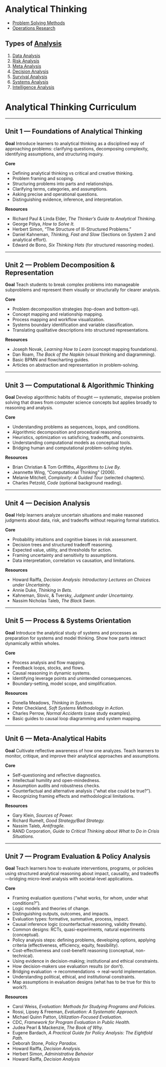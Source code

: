 # Analytical Thinking

- [Problem Solving Methods](https://en.wikipedia.org/wiki/Category:Problem_solving_methods)
- [Operations Research](https://en.wikipedia.org/wiki/Category:Operations_research)

## Types of [Analysis](https://en.wikipedia.org/wiki/Category:Analysis)

1. [Data Analysis](https://en.wikipedia.org/wiki/Category:Data_analysis)
2. [Risk Analysis](https://en.wikipedia.org/wiki/Category:Risk_analysis)
3. [Meta Analysis](https://en.wikipedia.org/wiki/Category:Meta-analysis)
4. [Decision Analysis](https://en.wikipedia.org/wiki/Category:Decision_analysis)
5. [Survival Analysis](https://en.wikipedia.org/wiki/Category:Survival_analysis)
6. [Systems Analysis](https://en.wikipedia.org/wiki/Category:Systems_analysis)
7. [Intelligence Analysis](https://en.wikipedia.org/wiki/Category:Intelligence_analysis)


# **Analytical Thinking Curriculum**

---

## **Unit 1 — Foundations of Analytical Thinking**

**Goal**
Introduce learners to analytical thinking as a disciplined way of approaching problems: clarifying questions, decomposing complexity, identifying assumptions, and structuring inquiry.

**Core**

* Defining analytical thinking vs critical and creative thinking.
* Problem framing and scoping.
* Structuring problems into parts and relationships.
* Clarifying terms, categories, and assumptions.
* Asking precise and operational questions.
* Distinguishing evidence, inference, and interpretation.

**Resources**

* Richard Paul & Linda Elder, *The Thinker’s Guide to Analytical Thinking.*
* George Pólya, *How to Solve It.*
* Herbert Simon, “The Structure of Ill-Structured Problems.”
* Daniel Kahneman, *Thinking, Fast and Slow* (Sections on System 2 and analytical effort).
* Edward de Bono, *Six Thinking Hats* (for structured reasoning modes).

---

## **Unit 2 — Problem Decomposition & Representation**

**Goal**
Teach students to break complex problems into manageable subproblems and represent them visually or structurally for clearer analysis.

**Core**

* Problem decomposition strategies (top-down and bottom-up).
* Concept mapping and relationship mapping.
* Process mapping and workflow visualization.
* Systems boundary identification and variable classification.
* Translating qualitative descriptions into structured representations.

**Resources**

* Joseph Novak, *Learning How to Learn* (concept mapping foundations).
* Dan Roam, *The Back of the Napkin* (visual thinking and diagramming).
* Basic BPMN and flowcharting guides.
* Articles on abstraction and representation in problem-solving.

---

## **Unit 3 — Computational & Algorithmic Thinking**

**Goal**
Develop algorithmic habits of thought — systematic, stepwise problem solving that draws from computer science concepts but applies broadly to reasoning and analysis.

**Core**

* Understanding problems as sequences, loops, and conditions.
* Algorithmic decomposition and procedural reasoning.
* Heuristics, optimization vs satisficing, tradeoffs, and constraints.
* Understanding computational models as conceptual tools.
* Bridging human and computational problem-solving styles.

**Resources**

* Brian Christian & Tom Griffiths, *Algorithms to Live By.*
* Jeannette Wing, “Computational Thinking” (2006).
* Melanie Mitchell, *Complexity: A Guided Tour* (selected chapters).
* Charles Petzold, *Code* (optional background reading).

---

## **Unit 4 — Decision Analysis**

**Goal**
Help learners analyze uncertain situations and make reasoned judgments about data, risk, and tradeoffs without requiring formal statistics.

**Core**

* Probability intuitions and cognitive biases in risk assessment.
* Decision trees and structured tradeoff reasoning.
* Expected value, utility, and thresholds for action.
* Framing uncertainty and sensitivity to assumptions.
* Data interpretation, correlation vs causation, and limitations.

**Resources**

* Howard Raiffa, *Decision Analysis: Introductory Lectures on Choices under Uncertainty.*
* Annie Duke, *Thinking in Bets.*
* Kahneman, Slovic, & Tversky, *Judgment under Uncertainty.*
* Nassim Nicholas Taleb, *The Black Swan.*

---

## **Unit 5 — Process & Systems Orientation**

**Goal**
Introduce the analytical study of systems and processes as preparation for systems and model thinking. Show how parts interact dynamically within wholes.

**Core**

* Process analysis and flow mapping.
* Feedback loops, stocks, and flows.
* Causal reasoning in dynamic systems.
* Identifying leverage points and unintended consequences.
* Boundary-setting, model scope, and simplification.

**Resources**

* Donella Meadows, *Thinking in Systems.*
* Peter Checkland, *Soft Systems Methodology in Action.*
* Charles Perrow, *Normal Accidents* (case study examples).
* Basic guides to causal loop diagramming and system mapping.

---

## **Unit 6 — Meta-Analytical Habits**

**Goal**
Cultivate reflective awareness of how one analyzes. Teach learners to monitor, critique, and improve their analytical approaches and assumptions.

**Core**

* Self-questioning and reflective diagnostics.
* Intellectual humility and open-mindedness.
* Assumption audits and robustness checks.
* Counterfactual and alternative analysis (“what else could be true?”).
* Recognizing framing effects and methodological limitations.

**Resources**

* Gary Klein, *Sources of Power.*
* Richard Rumelt, *Good Strategy/Bad Strategy.*
* Nassim Taleb, *Antifragile.*
* RAND Corporation, *Guide to Critical Thinking about What to Do in Crisis Situations.*

---

## **Unit 7 — Program Evaluation & Policy Analysis**

**Goal**
Teach learners how to evaluate interventions, programs, or policies using structured analytical reasoning about impact, causality, and tradeoffs—bridging micro-level analysis with societal-level applications.

**Core**

* Framing evaluation questions (“what works, for whom, under what conditions?”).
* Logic models and theories of change.
* Distinguishing outputs, outcomes, and impacts.
* Evaluation types: formative, summative, process, impact.
* Causal inference logic (counterfactual reasoning, validity threats).
* Common designs: RCTs, quasi-experiments, natural experiments (conceptual).
* Policy analysis steps: defining problems, developing options, applying criteria (effectiveness, efficiency, equity, feasibility).
* Cost-effectiveness and cost-benefit reasoning (conceptual, non-technical).
* Using evidence in decision-making; institutional and ethical constraints.
* How decision-makers use evaluation results (or don’t).
* Bridging evaluation → recommendations → real-world implementation.
* Understanding political, ethical, and institutional constraints.
* Map assumptions in evaluation designs (what has to be true for this to work?).

**Resources**

* Carol Weiss, *Evaluation: Methods for Studying Programs and Policies.*
* Rossi, Lipsey & Freeman, *Evaluation: A Systematic Approach.*
* Michael Quinn Patton, *Utilization-Focused Evaluation.*
* CDC, *Framework for Program Evaluation in Public Health.*
* Judea Pearl & Mackenzie, *The Book of Why.*
* Eugene Bardach, *A Practical Guide for Policy Analysis: The Eightfold Path.*
* Deborah Stone, *Policy Paradox.*
* Howard Raiffa, *Decision Analysis.*
* Herbert Simon, *Administrative Behavior*
* Howard Raiffa, *Decision Analysis*